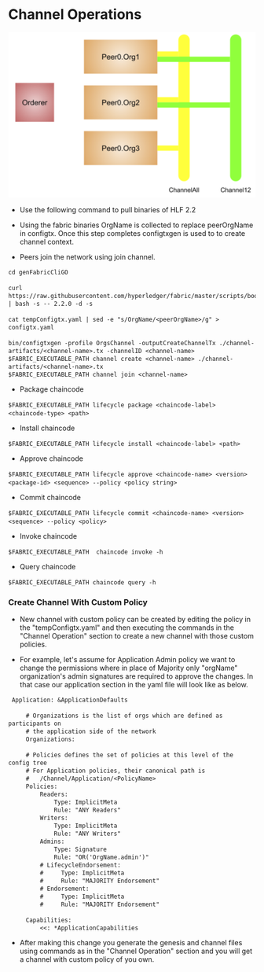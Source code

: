 # Channel Operations


![channels.png](images/channels.png)

- Use the following command to pull binaries of HLF 2.2

- Using the fabric binaries OrgName is collected to replace peerOrgName in configtx. Once this step completes configtxgen is used to to create channel context.
- Peers join the network using join channel.
```
cd genFabricCliGO
  
curl https://raw.githubusercontent.com/hyperledger/fabric/master/scripts/bootstrap.sh | bash -s -- 2.2.0 -d -s

cat tempConfigtx.yaml | sed -e "s/OrgName/<peerOrgName>/g" > configtx.yaml
  
bin/configtxgen -profile OrgsChannel -outputCreateChannelTx ./channel-artifacts/<channel-name>.tx -channelID <channel-name>
$FABRIC_EXECUTABLE_PATH channel create <channel-name> ./channel-artifacts/<channel-name>.tx
$FABRIC_EXECUTABLE_PATH channel join <channel-name>

```



- Package chaincode

`$FABRIC_EXECUTABLE_PATH lifecycle package <chaincode-label> <chaincode-type> <path>`


- Install chaincode

`$FABRIC_EXECUTABLE_PATH lifecycle install <chaincode-label> <path>
`

- Approve chaincode

`$FABRIC_EXECUTABLE_PATH lifecycle approve <chaincode-name> <version> <package-id> <sequence> --policy <policy string>`


- Commit chaincode

`$FABRIC_EXECUTABLE_PATH lifecycle commit <chaincode-name> <version> <sequence> --policy <policy>`

- Invoke chaincode

`$FABRIC_EXECUTABLE_PATH  chaincode invoke -h
`
- Query chaincode

`$FABRIC_EXECUTABLE_PATH chaincode query -h
`

### Create Channel With Custom Policy

- New channel with custom policy can be created by editing the policy in the "tempConfigtx.yaml" and then executing the commands in the "Channel Operation" section to create a new channel with those custom policies.

- For example, let's assume for Application Admin policy we want to change the permissions where in place of Majority only "orgName" organization's admin signatures are required to approve the changes. In that case our application section in the yaml file will look like as below.



```
 Application: &ApplicationDefaults
 
     # Organizations is the list of orgs which are defined as participants on
     # the application side of the network
     Organizations:
 
     # Policies defines the set of policies at this level of the config tree
     # For Application policies, their canonical path is
     #   /Channel/Application/<PolicyName>
     Policies:
         Readers:
             Type: ImplicitMeta
             Rule: "ANY Readers"
         Writers:
             Type: ImplicitMeta
             Rule: "ANY Writers"
         Admins:
             Type: Signature
             Rule: "OR('OrgName.admin')"
         # LifecycleEndorsement:
         #     Type: ImplicitMeta
         #     Rule: "MAJORITY Endorsement"
         # Endorsement:
         #     Type: ImplicitMeta
         #     Rule: "MAJORITY Endorsement"
 
     Capabilities:
         <<: *ApplicationCapabilities

```

- After making this change you generate the genesis and channel files using commands as in the "Channel Operation" section and you will get a channel with custom policy of you own.